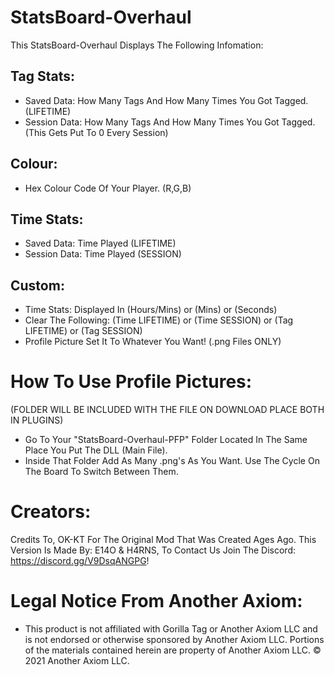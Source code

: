 # StatsBoard-Overhaul 

This StatsBoard-Overhaul Displays The Following Infomation:

## Tag Stats:
- Saved Data: How Many Tags And How Many Times You Got Tagged. (LIFETIME)
- Session Data: How Many Tags And How Many Times You Got Tagged. (This Gets Put To 0 Every Session)

## Colour:
- Hex Colour Code Of Your Player. (R,G,B)

## Time Stats:
- Saved Data: Time Played (LIFETIME)
- Session Data: Time Played (SESSION)

## Custom:
- Time Stats: Displayed In (Hours/Mins) or (Mins) or (Seconds)
- Clear The Following: (Time LIFETIME) or (Time SESSION) or (Tag LIFETIME) or (Tag SESSION)
- Profile Picture Set It To Whatever You Want! (.png Files ONLY)
 
# How To Use Profile Pictures:
(FOLDER WILL BE INCLUDED WITH THE FILE ON DOWNLOAD PLACE BOTH IN PLUGINS)
- Go To Your "StatsBoard-Overhaul-PFP" Folder Located In The Same Place You Put The DLL (Main File).
- Inside That Folder Add As Many .png's As You Want. Use The Cycle On The Board To Switch Between Them.

# Creators:
Credits To, OK-KT For The Original Mod That Was Created Ages Ago.
This Version Is Made By: E14O & H4RNS, To Contact Us Join The Discord: https://discord.gg/V9DsqANGPG!

# Legal Notice From Another Axiom:
- This product is not affiliated with Gorilla Tag or Another Axiom LLC and is not endorsed or otherwise sponsored by Another Axiom LLC. Portions of the materials contained herein are property of Another Axiom LLC. © 2021 Another Axiom LLC.
